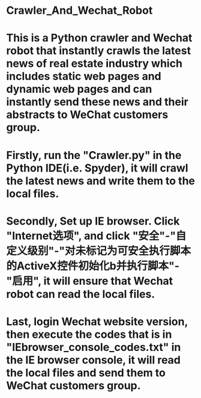 # Crawler_And_Wechat_Robot
# This is a Python crawler and Wechat robot that instantly crawls the latest news of real estate industry which includes static web pages and dynamic web pages and can instantly send these news and their abstracts to WeChat customers group.
# Firstly, run the "Crawler.py" in the Python IDE(i.e. Spyder), it will crawl the latest news and write them to the local files.
# Secondly, Set up IE browser. Click "Internet选项", and click "安全"-"自定义级别"-"对未标记为可安全执行脚本的ActiveX控件初始化b并执行脚本"-"启用", it will ensure that Wechat robot can read the local files.
# Last, login Wechat website version, then execute the codes that is in "IEbrowser_console_codes.txt" in the IE browser console, it will read the local files and send them to WeChat customers group.
